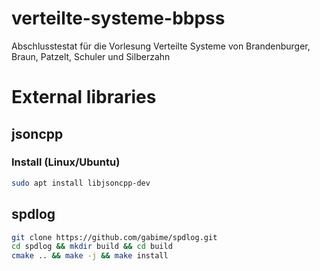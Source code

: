 # verteilte-systeme-bbpss
Abschlusstestat für die Vorlesung Verteilte Systeme von Brandenburger, Braun, Patzelt, Schuler und Silberzahn

# External libraries
## jsoncpp
### Install (Linux/Ubuntu)
```bash
sudo apt install libjsoncpp-dev
```

## spdlog
```bash
git clone https://github.com/gabime/spdlog.git
cd spdlog && mkdir build && cd build
cmake .. && make -j && make install
```